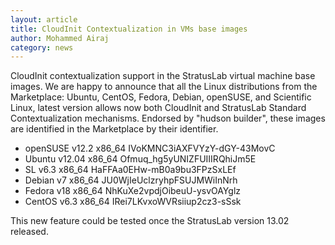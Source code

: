 ```yaml
---
layout: article
title: CloudInit Contextualization in VMs base images
author: Mohammed Airaj
category: news
---
```


CloudInit contextualization support in the StratusLab virtual machine
base images. We are happy to announce that all the Linux distributions
from the Marketplace: Ubuntu, CentOS, Fedora, Debian, openSUSE, and
Scientific Linux, latest version allows now both CloudInit and
StratusLab Standard Contextualization mechanisms.  Endorsed by "hudson
builder", these images are identified in the Marketplace by their
identifier.

* openSUSE v12.2 x86_64  IVoKMNC3iAXFVYzY-dGY-43MovC
* Ubuntu v12.04 x86_64   Ofmuq_hg5yUNIZFUIIIRQhiJm5E
* SL v6.3 x86_64         HaFFAa0EHw-mB0a9bu3FPzSxLEf
* Debian v7 x86_64       JU0WjIeUclzryhpFSUJMWiInNrh
* Fedora v18 x86_64      NhKuXe2vpdjOibeuU-ysvOAYglz
* CentOS v6.3 x86_64     IRei7LKvxoWVRsiiup2cz3-sSsk

This new feature could be tested once the StratusLab version 13.02 released.
